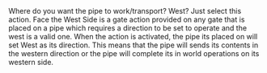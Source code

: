 <lore>
Where do you want the pipe to work/transport? West? Just select this action.
</lore>
<no_lore>
Face the West Side is a gate action provided on any gate that is placed on a pipe which requires a direction to be set to operate and the west is a valid one.
</no_lore>

<chapter name="Setting the Direction"/>
When the action is activated, the pipe its placed on will set West as its direction.
This means that the pipe will sends its contents in the western direction or the pipe will complete its in world operations on its western side.